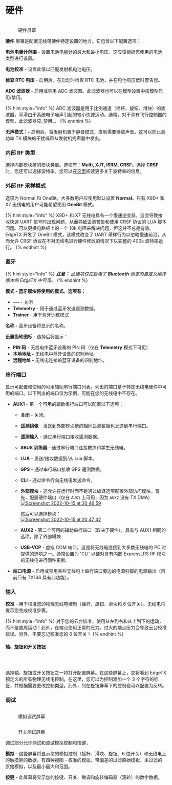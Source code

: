 # 硬件

<figure><img src="https://edgetx-static.zkl2333.com/hardware.png" alt=""><figcaption><p>硬件屏幕</p></figcaption></figure>

**硬件** 屏幕是配置无线电硬件特定设置的地方。它包含以下配置选项：

**电池电量计范围** - 设置电池电量计的最大和最小电压。这应该根据您使用的电池类型进行设置。

**电池校准** - 设置此值以匹配发射机电池电压。

**检查 RTC 电压** - 启用后，在启动时检查 RTC 电池，并在电池电压低时警告您。

**ADC 滤波器** - 启用或禁用 ADC 滤波器。此滤波器也可以在模型设置中按模型启用/禁用。

{% hint style="info" %}
ADC 滤波器是用于比例通道（摇杆、旋钮、滑块）的滤波器，平滑由于系统电子噪声引起的较小快速运动。通常，对于具有飞行控制器的模型，此滤波器应_禁用_。
{% endhint %}

**无声模式：-** 启用后，将发射机置于静音模式，直到需要播放声音。这可以防止高功率 TX 模块的干扰噪声从发射机扬声器中发出。

### **内部 RF 类型**

选择内部模块槽的模块类型。选项有：**Multi, XJT, ISRM, CRSF**。选择 **CRSF** 时，您还可以选择波特率。您可以在[这里](https://www.expresslrs.org/2.0/quick-start/transmitters/tx-prep/)阅读更多关于波特率的信息。

### **外部 RF 采样模式**&#x20;

选项为 Normal 和 OneBit。大多数用户应使用默认设置 **Normal**。只有 X9D+ 和 X7 无线电的用户可能希望使用 **OneBit** 模式。

{% hint style="info" %}
X9D+ 和 X7 无线电具有一个慢速逆变器，这会导致接收快速 UART 信号时出现问题，从而导致遥测警告和使用 CRSF 协议的 LUA 脚本问题。可以更换电路板上的一个 10k 电阻来解决问题，但这并不总是有效。EdgeTX 开发了 OneBit 模式，该模式改变了 UART 采样行为以忽略慢速前沿，从而允许 CRSF 协议在不对无线电进行硬件修改的情况下以完整的 400k 波特率运行。
{% endhint %}

### **蓝牙**

{% hint style="info" %}
_**注意：** 此选项仅在启用了 **Bluetooth** 标志的自定义编译版本的 EdgeTX 中可见。_
{% endhint %}

**模式 - 蓝牙模块将使用的模式。选项有：**

* **---** - 关闭
* **Telemetry** - 用于通过蓝牙发送遥测数据。
* **Trainer** - 用于蓝牙训练模式

**名称 -** 蓝牙设备将显示的名称。

**设置齿轮图标** - 选择后将显示：

* **PIN 码** - 无线电中蓝牙设备的 PIN 码（仅在 **Telemetry** 模式下可见）
* **本地地址 -** 无线电中蓝牙设备的识别地址。
* **远程地址 -** 无线电连接的蓝牙设备的识别地址。

### **串行端口**&#x20;

显示可配置和使用的可用辅助串行端口列表。列出的端口基于特定无线电硬件中可用的端口。以下列出的端口仅为示例，可能在您的无线电中不存在。

* **AUX1** - 第一个可用的辅助串行端口可以配置以下选项：
  * **关闭** - 关闭。
  * **遥测镜像** - 发送到外部模块槽的相同遥测数据也发送到串行端口。&#x20;
  * **遥测输入** - 通过串行端口接收遥测数据。
  * **SBUS 训练器** - 通过串行端口连接教练和学生无线电。
  * **LUA** - 发送/接收数据到/从 Lua 脚本。
  * **GPS** - 通过串行端口接收 GPS 遥测数据。
  * **CLI** - 通过命令行向无线电发送命令。&#x20;
  * **外部模块** - 这允许在运行时而不是通过编译选项配置外部访问模块。首先，配置硬件端口（仅在 `AUX1` 上可用，因为 `AUX2` 没有 TX DMA）\
      [![Screenshot 2022-10-15 at 20 46 59](https://user-images.githubusercontent.com/1050031/196003113-a1e4a38e-c007-4b49-b691-d806ff5e7600.png)](https://user-images.githubusercontent.com/1050031/196003113-a1e4a38e-c007-4b49-b691-d806ff5e7600.png)

      然后可以选择模块：\
      [![Screenshot 2022-10-15 at 20 47 42](https://user-images.githubusercontent.com/1050031/196003145-41fd9f94-22b6-4646-b77a-ade379d15965.png)](https://user-images.githubusercontent.com/1050031/196003145-41fd9f94-22b6-4646-b77a-ade379d15965.png)
  * **AUX2** - 第二个可用的辅助串行端口（取决于硬件），具有与 AUX1 相同的选项，除了外部模块&#x20;
  * **USB-VCP** - 虚拟 COM 端口。这是将无线电连接到大多数无线电的 PC 时提供的选项之一。通常设置为 'CLI' 以便对具有内部 ExpressLRS RF 模块的无线电进行固件更新。
* **端口电源** - 启用或禁用某些无线电上串行端口旁边的电源引脚的电源输出（目前只有 TX16S 具有此功能）。

### 输入

**校准** - 用于校准您的物理无线电控制（摇杆、旋钮、滑块和 6 位开关）。无线电将提示您完成校准步骤。&#x20;

{% hint style="info" %}
对于您的云台校准，使用从左到右和从上到下的运动，而不是圆周运动！此外，在端点使用正常的压力。过大的端点压力会导致云台校准错误。另外，不要忘记校准您的 6 位开关！
{% endhint %}

#### 轴、旋钮和开关按钮

<div>

<figure><img src="https://edgetx-static.zkl2333.com/Axis.png" alt=""><figcaption></figcaption></figure>

 

<figure><img src="https://edgetx-static.zkl2333.com/Pots.png" alt=""><figcaption></figcaption></figure>

 

<figure><img src="https://edgetx-static.zkl2333.com/Switches.png" alt=""><figcaption></figcaption></figure>

</div>

选择轴、旋钮或开关按钮之一将打开配置屏幕。在这些屏幕上，您将看到 EdgeTX 预定义的所有物理无线电控制。在这里，您可以为控制添加一个 3 个字符的标签，并根据需要更改控制类型。此外，列在旋钮屏幕下的控制也可以配置为反转。

### 调试

<div>

<figure><img src="https://edgetx-static.zkl2333.com/hardware4.png" alt=""><figcaption><p>模拟调试屏幕</p></figcaption></figure>

 

<figure><img src="https://edgetx-static.zkl2333.com/hardware5 (1).jpg" alt=""><figcaption><p>开关测试屏幕</p></figcaption></figure>

</div>

调试部分允许测试和调试模拟控制和按键。

**模拟** - 这些屏幕将显示您的模拟控制（摇杆、滑块、旋钮、6 位开关）和无线电上的触摸屏的数据。有四种视图 - 校准的模拟、带偏差的过滤原始模拟、未过滤的原始模拟，以及最小最大和范围。&#x20;

**按键** - 此屏幕将显示您的按键、开关、微调和旋转编码器（滚轮）的数字数据。
